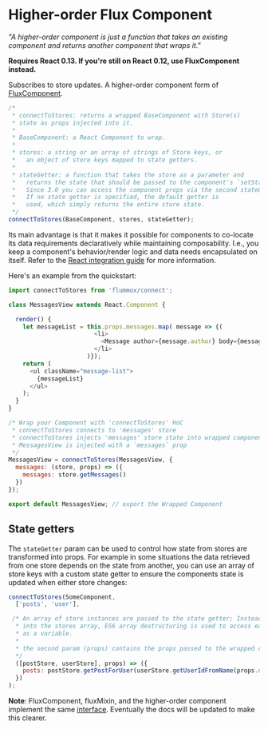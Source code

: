 Higher-order Flux Component
===========================

*"A higher-order component is just a function that takes an existing component and returns another component that wraps it."*

**Requires React 0.13. If you're still on React 0.12, use FluxComponent instead.**

Subscribes to store updates. A higher-order component form of [FluxComponent](fluxcomponent.md).

```js
/*
 * connectToStores: returns a wrapped BaseComponent with Store(s)
 * state as props injected into it.
 *
 * BaseComponent: a React Component to wrap.
 *
 * stores: a string or an array of strings of Store keys, or
 *   an object of store keys mapped to state getters.
 *
 * stateGetter: a function that takes the store as a parameter and
 *   returns the state that should be passed to the component's `setState()`.
 *   Since 3.0 you can access the component props via the second stateGetter parameter.
 *   If no state getter is specified, the default getter is
 *   used, which simply returns the entire store state.
 */
connectToStores(BaseComponent, stores, stateGetter);
```

Its main advantage is that it makes it possible for components to co-locate its data requirements declaratively while maintaining composability. I.e., you keep a component's behavior/render logic and data needs encapsulated on itself. Refer to the [React integration guide](../guides/react-integration.md) for more information.

Here's an example from the quickstart:

```js
import connectToStores from 'flummox/connect';

class MessagesView extends React.Component {

  render() {
    let messageList = this.props.messages.map( message => {(
                        <li>
                          <Message author={message.author} body={message.body} key={message.id} />
                        </li>
                      )});
    return (
      <ul className="message-list">
        {messageList}
      </ul>
    );
  }
}

/* Wrap your Component with 'connectToStores' HoC
 * connectToStores connects to 'messages' store
 * connectToStores injects 'messages' store state into wrapped component(s) props
 * MessagesView is injected with a `messages` prop
 */
MessagesView = connectToStores(MessagesView, {
  messages: (store, props) => ({
    messages: store.getMessages()
  })
});

export default MessagesView; // export the Wrapped Component
```

State getters
-------------
The `stateGetter` param can be used to control how state from stores are transformed into props. For example in some situations the data retrieved from one store depends on the state from another, you can use an array of store keys with a custom state getter to ensure the components state is updated when either store changes:

```js
connectToStores(SomeComponent,
  ['posts', 'user'],

 /* An array of store instances are passed to the state getter; Instead of indexing
  * into the stores array, ES6 array destructuring is used to access each store
  * as a variable.
  *
  * the second param (props) contains the props passed to the wrapped component
  */
  ([postStore, userStore], props) => ({
    posts: postStore.getPostForUser(userStore.getUserIdFromName(props.user.name))
  })
);
```

**Note**: FluxComponent, fluxMixin, and the higher-order component implement the same [interface](https://github.com/acdlite/flummox/blob/master/src/addons/reactComponentMethods.js). Eventually the docs will be updated to make this clearer.
